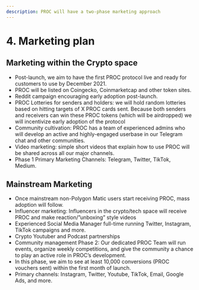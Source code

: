 ```yaml
---
description: PROC will have a two-phase marketing approach
---
```


# 4. Marketing plan



## Marketing within the Crypto space

* Post-launch, we aim to have the first PROC protocol live and ready for customers to use by December 2021.
* PROC will be listed on Coingecko, Coinmarketcap and other token sites.
* Reddit campaign encouraging early adoption post-launch.
* PROC Lotteries for senders and holders: we will hold random lotteries based on hitting targets of X PROC cards sent. Because both senders and receivers can win these PROC tokens (which will be airdropped) we will incentivize early adoption of the protocol
* Community cultivation: PROC has a team of experienced admins who will develop an active and highly-engaged userbase in our Telegram chat and other communities.
* Video marketing: simple short videos that explain how to use PROC will be shared across all our major channels.
* Phase 1 Primary Marketing Channels: Telegram, Twitter, TikTok, Medium.

## Mainstream Marketing

* Once mainstream non-Polygon Matic users start receiving PROC, mass adoption will follow.
* Influencer marketing: Influencers in the crypto/tech space will receive PROC and make reaction/”unboxing” style videos
* Experienced Social Media Manager full-time running Twitter, Instagram, TikTok campaigns and more.
* Crypto Youtuber and Podcast partnerships&#x20;
* Community management Phase 2: Our dedicated PROC Team will  run events, organize weekly competitions, and give the community a chance to play an active role in PROC’s development.&#x20;
* In this phase, we aim to see at least 10,000 conversions (PROC vouchers sent) within the first month of launch.
* Primary channels: Instagram, Twitter, Youtube, TikTok, Email, Google Ads, and more.
